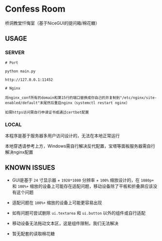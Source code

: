 <!--
 * @Author: Nya-WSL
 * Copyright © 2024 by Nya-WSL All Rights Reserved. 
 * @Date: 2024-01-01 02:52:15
 * @LastEditors: 狐日泽
 * @LastEditTime: 2024-01-01 05:27:44
-->
# Confess Room

桥洞教堂忏悔室（基于NiceGUI的提问箱/棉花糖）

## USAGE

### SERVER

```
# Port

python main.py

http://127.0.0.1:11452

# Nginx

将nginx_conf所有的domain和第15行的端口替换成你自己的并复制到"/etc/nginx/site-enabled/default"末尾然后重启nginx（systemctl restart nginx）

如需https访问需自行申请证书或通过certbot配置

```

### LOCAL

本程序是基于服务器多用户访问设计的，无法在本地正常运行

本地穿透请参考上方，Windows需自行解决反代配置，宝塔等面板服务器需自行解决nginx配置

## KNOWN ISSUES

- GUI是基于 `24` 寸显示器 + `1920*1080` 分辨率 + `100%` 缩放设计的，在 `1080p+` 和 `100%+` 缩放的设备上可能存在适配问题，移动设备除了平板和折叠屏应该没有这个问题

- 适配问题在 `100%+` 缩放的设备上可能更容易出现

- 如有问题可尝试删除 `ui.textarea` 和 `ui.button` 以外的组件或自行适配

- 移动设备无法拖动文本区，这是组件限制，我们无法解决

- 暂无配套的读取棉花糖